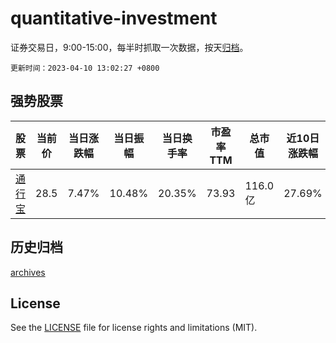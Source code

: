# quantitative-investment

证券交易日，9:00-15:00，每半时抓取一次数据，按天[归档](archives)。

`更新时间：2023-04-10 13:02:27 +0800`

## 强势股票

|股票|当前价|当日涨跌幅|当日振幅|当日换手率|市盈率TTM|总市值|近10日涨跌幅|
|----|----|----|----|----|----|----|----|
|[通行宝](https://xueqiu.com/S/SZ301339)|28.5|7.47%|10.48%|20.35%|73.93|116.0亿|27.69%|

## 历史归档

[archives](archives)

## License

See the [LICENSE](LICENSE) file for license rights and limitations (MIT).